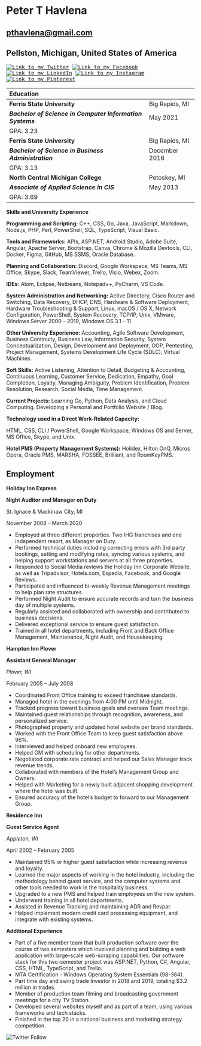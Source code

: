 # Peter T Havlena

## pthavlena@gmail.com
## Pellston, Michigan, United States of America

<kbd>[![Link to my Twitter][1.1]][1]
[![Link to my Facebook][2.1]][2]
[![Link to my LinkedIn][3.1]][3]
[![Link to my Instagram][4.1]][4]
[![Link to my Pinterest][5.1]][5]
  </kbd>

[1.1]: https://imgur.com/9OFMgnc.png (Twitter icon)
[2.1]: https://imgur.com/uYlHHh4.png (Facebook icon)
[3.1]: https://imgur.com/wS35PmH.png (LinkedIn icon)
[4.1]: https://imgur.com/gBfggL9.png (Instagram icon)
[5.1]: https://imgur.com/KHJZvML.png (Pinterest icon)

[1]: https://www.twitter.com/pthavlena
[2]: https://www.facebook.com/havlena
[3]: https://www.linkedin.com/pthavlena
[4]: https://www.instagram.com/peterhavlena
[5]: https://www.pinterest.com/peterhavlena


|**Education**||
| :- | :- |
|**Ferris State University**|Big Rapids, MI|
|***Bachelor of Science in Computer Information Systems***|May 2021|
|GPA: 3.23||
|**Ferris State University**|Big Rapids, MI|
|***Bachelor of Science in Business Administration***|December 2016|
|GPA: 3.13||
|**North Central Michigan College**|Petoskey, MI|
|***Associate of Applied Science in CIS***|May 2013|
|GPA: 3.69||
                     
            
**Skills and University Experience**

**Programming and Scripting:** C++, CSS, Go, Java, JavaScript, Markdown, Node.js, PHP, Perl, PowerShell, SQL, TypeScript, Visual Basic.

**Tools and Frameworks:** APIs, ASP.NET, Android Studio, Adobe Suite, Angular, Apache Server, Bootstrap, Canva, Chrome & Mozilla Devtools, CLI, Docker, Figma, GitHub, MS SSMS, Oracle Database.

**Planning and Collaboration:** Discord, Google Workspace, MS Teams, MS Office, Skype, Slack, TeamViewer, Trello, Visio, Webex, Zoom.

**IDEs:** Atom, Eclipse, Netbeans, Notepad++, PyCharm, VS Code.

**System Administration and Networking:** Active Directory, Cisco Router and Switching, Data Recovery, DHCP, DNS, Hardware & Software Deployment, Hardware Troubleshooting & Support, Linux, macOS / OS X, Network Configuration, PowerShell, System Recovery, TCP/IP, Unix, VMware, Windows Server 2000 – 2019, Windows OS 3.1 – 11.

**Other University Experience:** Accounting, Agile Software Development, Business Continuity, Business Law, Information Security, System Conceptualization, Design, Development and Deployment, OOP, Pentesting, Project Management, Systems Development Life Cycle (SDLC), Virtual Machines.

**Soft Skills:** Active Listening, Attention to Detail, Budgeting & Accounting, Continuous Learning, Customer Service, Dedication, Empathy, Goal Completion, Loyalty, Managing Ambiguity, Problem Identification, Problem Resolution, Research, Social Media, Time Management.

**Current Projects:** Learning Go, Python, Data Analysis, and Cloud Computing. Developing a Personal and Portfolio Website / Blog.

**Technology used in a Direct Work-Related Capacity:**

HTML, CSS, CLI / PowerShell, Google Workspace, Windows OS and Server, MS Office, Skype, and Unix.

**Hotel PMS (Property Management Systems):** Holidex, Hilton OnQ, Micros Opera, Oracle PMS, MARSHA, FOSSEE, Brilliant, and RoomKeyPMS.

## **Employment**

**Holiday Inn Express**

**Night Auditor and Manager on Duty**



St. Ignace & Mackinaw City, MI

November 2008 – March 2020


- Employed at three different properties. Two IHG franchises and one independent resort, as Manager on Duty.
- Performed technical duties including correcting errors with 3rd party bookings, setting and modifying rates, syncing various systems, and helping support workstations and servers at all three properties.
- Responded to Social Media reviews the Holiday Inn Corporate Website, as well as Tripadvisor, Hotels.com, Expedia, Facebook, and Google Reviews.
- Participated and influenced bi-weekly Revenue Management meetings to help plan rate structures.
- Performed Night Audit to ensure accurate records and turn the business day of multiple systems.
- Regularly assisted and collaborated with ownership and contributed to business decisions.
- Delivered exceptional service to ensure guest satisfaction.
- Trained in all hotel departments, including Front and Back Office Management, Maintenance, Night Audit, and Housekeeping.


**Hampton Inn Plover**

**Assistant General Manager**


*Plover, WI*

February 2005 – July 2008


- Coordinated Front Office training to exceed franchisee standards.
- Managed hotel in the evenings from 4:00 PM until Midnight.
- Tracked progress toward business goals and oversaw Team meetings.
- Maintained guest relationships through recognition, awareness, and personalized service.
- Photographed property and updated hotel website per brand standards.
- Worked with the Front Office Team to keep guest satisfaction above 96%.
- Interviewed and helped onboard new employees.
- Helped GM with scheduling for other departments.
- Negotiated corporate rate contract and helped our Sales Manager track revenue trends.
- Collaborated with members of the Hotel’s Management Group and Owners.
- Helped with Marketing for a newly built adjacent shopping development where the hotel was built.
- Ensured accuracy of the hotel’s budget to forward to our Management Group.


**Residence Inn**

**Guest Service Agent**


*Appleton, WI*

April 2002 – February 2005


- Maintained 95% or higher guest satisfaction while increasing revenue and loyalty.
- Learned the major aspects of working in the hotel industry, including the methodology behind guest service, and the computer systems and other tools needed to work in the hospitality business.
- Upgraded to a new PMS and helped train employees on the new system.
- Underwent training in all hotel departments.
- Assisted in Revenue Tracking and maintaining ADR and Revpar.
- Helped implement modern credit card processing equipment, and integrate with existing systems.

**Additional Experience**

- Part of a five member team that built production software over the course of two semesters which involved planning and building a web application with large-scale web-scraping capabilities. Our software stack for this two-semester project was ASP.NET, Python, C#, Angular, CSS, HTML, TypeScript, and Trello.
- MTA Certification - Windows Operating System Essentials (98-364).
- Part time day and swing trade Investor in 2018 and 2019, totaling $3.2 million in trades.
- Member of production team filming and broadcasting government meetings for a city TV Station.
- Developed several websites myself and as part of a team, using various frameworks and tech stacks.
- Finished in the top 20 in a national business and marketing strategy competition.

![Twitter Follow](https://img.shields.io/twitter/follow/pthavlena?color=1DA1F2&logo=twitter&style=for-the-badge)
